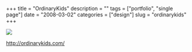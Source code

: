 +++
title = "OrdinaryKids"
description = ""
tags = ["portfolio", "single page"]
date = "2008-03-02"
categories = ["design"]
slug = "ordinarykids"
+++


 

  <div id="screens-thumbs" class="clearfix">
    <div class="txt-center" id="design-submission"><a href="http://ordinarykids.com/"><img id='bluga-thumbnail-845' class='bluga-thumbnail large' src='//konigi.com/media/bluga/
wt47f2790c7751f_0.jpg'/></a></div>  
  </div>   
<p><a href="http://ordinarykids.com/">http://ordinarykids.com/</a></p>




